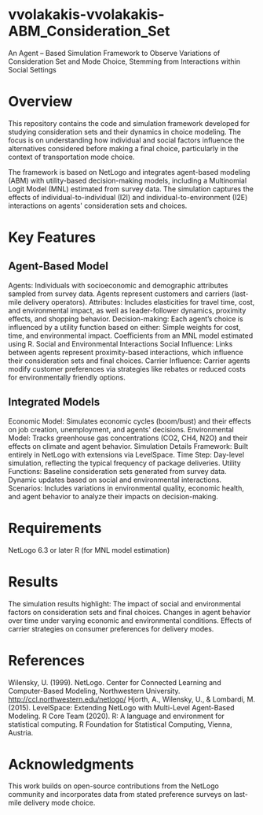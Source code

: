 # vvolakakis-vvolakakis-ABM_Consideration_Set
An Agent – Based Simulation Framework to Observe Variations of Consideration Set and Mode Choice, Stemming from Interactions  within Social Settings

# Overview

This repository contains the code and simulation framework developed for studying consideration sets and their dynamics in choice modeling. The focus is on understanding how individual and social factors influence the alternatives considered before making a final choice, particularly in the context of transportation mode choice.

The framework is based on NetLogo and integrates agent-based modeling (ABM) with utility-based decision-making models, including a Multinomial Logit Model (MNL) estimated from survey data. The simulation captures the effects of individual-to-individual (I2I) and individual-to-environment (I2E) interactions on agents' consideration sets and choices.

# Key Features

## Agent-Based Model
Agents: Individuals with socioeconomic and demographic attributes sampled from survey data. Agents represent customers and carriers (last-mile delivery operators).
Attributes: Includes elasticities for travel time, cost, and environmental impact, as well as leader-follower dynamics, proximity effects, and shopping behavior.
Decision-making: Each agent’s choice is influenced by a utility function based on either:
Simple weights for cost, time, and environmental impact.
Coefficients from an MNL model estimated using R.
Social and Environmental Interactions
Social Influence: Links between agents represent proximity-based interactions, which influence their consideration sets and final choices.
Carrier Influence: Carrier agents modify customer preferences via strategies like rebates or reduced costs for environmentally friendly options.
## Integrated Models
Economic Model: Simulates economic cycles (boom/bust) and their effects on job creation, unemployment, and agents' decisions.
Environmental Model: Tracks greenhouse gas concentrations (CO2, CH4, N2O) and their effects on climate and agent behavior.
Simulation Details
Framework: Built entirely in NetLogo with extensions via LevelSpace.
Time Step: Day-level simulation, reflecting the typical frequency of package deliveries.
Utility Functions:
Baseline consideration sets generated from survey data.
Dynamic updates based on social and environmental interactions.
Scenarios: Includes variations in environmental quality, economic health, and agent behavior to analyze their impacts on decision-making.

# Requirements

NetLogo 6.3 or later
R (for MNL model estimation)

# Results

The simulation results highlight:
The impact of social and environmental factors on consideration sets and final choices.
Changes in agent behavior over time under varying economic and environmental conditions.
Effects of carrier strategies on consumer preferences for delivery modes.

# References

Wilensky, U. (1999). NetLogo. Center for Connected Learning and Computer-Based Modeling, Northwestern University. http://ccl.northwestern.edu/netlogo/
Hjorth, A., Wilensky, U., & Lombardi, M. (2015). LevelSpace: Extending NetLogo with Multi-Level Agent-Based Modeling.
R Core Team (2020). R: A language and environment for statistical computing. R Foundation for Statistical Computing, Vienna, Austria.

# Acknowledgments

This work builds on open-source contributions from the NetLogo community and incorporates data from stated preference surveys on last-mile delivery mode choice.

